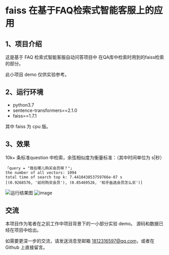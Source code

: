 # faiss 在基于FAQ检索式智能客服上的应用


## 1、项目介绍
这是基于 FAQ 检索式智能客服自动问答项目中 在QA库中检索时用到的faiss检索的部分。
  
此小项目 demo 仅供实验参考。

## 2、运行环境
  * python3.7
  * sentence-transformers==2.1.0
  * faiss==1.7.1
  
  其中 faiss 为 cpu 版。
  
## 3、效果
10k+ 条标准question 中检索，余弦相似度为衡量标准：（其中时间单位为 s|秒）

```
「query = "我在哪儿购买会员呀？"」
the number of all vectors: 1094
total time of search top k: 7.441043853759766e-07 s
[(0.9268576, '如何购买会员'), (0.85469526, '知乎盐选会员怎么买')]
```

![运行结果图](https://github.com/xuyingjie521/Faiss-FAQ_roboat/blob/main/show_result.png)
![image](https://github.com/xuyingjie521/Faiss-FAQ_roboat/blob/main/show_result.png)


## 交流
  本项目作为笔者在之前工作中项目背景下的一小部分实验 demo。 
  源码和数据已经在项目中给出。
  
  如需要更深一步的交流，请发送消息至邮箱 1812316597@qq.com，或者在 Github 上直接留言。